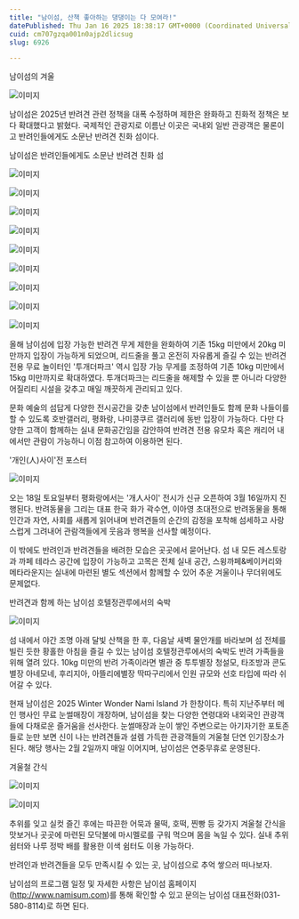 ```yaml
---
title: "남이섬, 산책 좋아하는 댕댕이는 다 모여라!"
datePublished: Thu Jan 16 2025 18:38:17 GMT+0000 (Coordinated Universal Time)
cuid: cm707gzqa001n0ajp2dlicsug
slug: 6926

---
```



남이섬의 겨울

![이미지](https://cdn.hashnode.com/res/hashnode/image/upload/v1739261602122/03e913b5-3915-4969-b723-753d07d6b9eb.jpeg)

남이섬은 2025년 반려견 관련 정책을 대폭 수정하며 제한은 완화하고 친화적 정책은 보다 확대했다고 밝혔다. 국제적인 관광지로 이름난 이곳은 국내외 일반 관광객은 물론이고 반려인들에게도 소문난 반려견 친화 섬이다.

남이섬은 반려인들에게도 소문난 반려견 친화 섬

![이미지](https://cdn.hashnode.com/res/hashnode/image/upload/v1739261604867/4df1410a-0231-40de-9649-d018b3cada28.jpeg)

![이미지](https://cdn.hashnode.com/res/hashnode/image/upload/v1739261607672/46765c72-b04f-4b7b-bc3e-793de441ce02.jpeg)

![이미지](https://cdn.hashnode.com/res/hashnode/image/upload/v1739261609729/587f2f47-2a46-4bf2-a9e7-484e2aba9ca6.jpeg)

![이미지](https://cdn.hashnode.com/res/hashnode/image/upload/v1739261612539/9f3e7f3b-856b-4bfe-ba53-d3c55f725633.jpeg)

![이미지](https://cdn.hashnode.com/res/hashnode/image/upload/v1739261614977/266d5aca-85d3-4425-9d76-751cd72ea8ab.jpeg)

![이미지](https://cdn.hashnode.com/res/hashnode/image/upload/v1739261617429/4576ae90-8f4f-4515-bf45-9d25e750108f.jpeg)

![이미지](https://cdn.hashnode.com/res/hashnode/image/upload/v1739261620145/767db018-5cc7-407c-b2b5-eb97f409b714.jpeg)

![이미지](https://cdn.hashnode.com/res/hashnode/image/upload/v1739261622471/4b651b62-e471-4350-be33-8fcdb5bdb001.jpeg)

![이미지](https://cdn.hashnode.com/res/hashnode/image/upload/v1739261624996/083cbff1-04d9-4db0-af75-8236b7b9078b.jpeg)

올해 남이섬에 입장 가능한 반려견 무게 제한을 완화하여 기존 15kg 미만에서 20kg 미만까지 입장이 가능하게 되었으며, 리드줄을 풀고 온전히 자유롭게 즐길 수 있는 반려견 전용 무료 놀이터인 '투개더파크' 역시 입장 가능 무게를 조정하여 기존 10kg 미만에서 15kg 미만까지로 확대하였다. 투개더파크는 리드줄을 해제할 수 있을 뿐 아니라 다양한 어질리티 시설을 갖추고 매일 깨끗하게 관리되고 있다.

문화 예술의 섬답게 다양한 전시공간을 갖춘 남이섬에서 반려인들도 함께 문화 나들이를 할 수 있도록 호반갤러리, 평화랑, 나미콩쿠르 갤러리에 동반 입장이 가능하다. 다만 다양한 고객이 함께하는 실내 문화공간임을 감안하여 반려견 전용 유모차 혹은 캐리어 내에서만 관람이 가능하니 이점 참고하여 이용하면 된다.

'개인(人)사이'전 포스터

![이미지](https://cdn.hashnode.com/res/hashnode/image/upload/v1739261627819/da18c680-d2a4-47d6-82c2-b6c0844efb43.png)

오는 18일 토요일부터 평화랑에서는 '개人사이' 전시가 신규 오픈하여 3월 16일까지 진행된다. 반려동물을 그리는 대표 한국 화가 곽수연, 이아영 초대전으로 반려동물을 통해 인간과 자연, 사회를 새롭게 읽어내며 반려견들의 순간의 감정을 포착해 섬세하고 사랑스럽게 그려내어 관람객들에게 웃음과 행복을 선사할 예정이다.

이 밖에도 반려인과 반려견들을 배려한 모습은 곳곳에서 묻어난다. 섬 내 모든 레스토랑과 까페 테라스 공간에 입장이 가능하고 고목은 전체 실내 공간, 스윙까페&베이커리와 메타라운지는 실내에 마련된 별도 섹션에서 함께할 수 있어 추운 겨울이나 무더위에도 문제없다.

반려견과 함께 하는 남이섬 호텔정관루에서의 숙박

![이미지](https://cdn.hashnode.com/res/hashnode/image/upload/v1739261630134/5db2c634-c808-4747-8188-9bb66e1aae97.jpeg)

섬 내에서 야간 조명 아래 달빛 산책을 한 후, 다음날 새벽 물안개를 바라보며 섬 전체를 빌린 듯한 황홀한 아침을 즐길 수 있는 남이섬 호텔정관루에서의 숙박도 반려 가족들을 위해 열려 있다. 10kg 미만의 반려 가족이라면 별관 중 투투별장 청설모, 타조방과 콘도별장 아네모네, 후리지아, 아뜰리에별장 딱따구리에서 인원 규모와 선호 타입에 따라 쉬어갈 수 있다.

현재 남이섬은 2025 Winter Wonder Nami Island 가 한창이다. 특히 지난주부터 메인 행사인 무료 눈썰매장이 개장하며, 남이섬을 찾는 다양한 연령대와 내외국인 관광객들에 다채로운 즐거움을 선사한다. 눈썰매장과 눈이 쌓인 주변으로는 아기자기한 포토존들로 눈만 보면 신이 나는 반려견들과 설렘 가득한 관광객들의 겨울철 단연 인기장소가 된다. 해당 행사는 2월 2일까지 매일 이어지며, 남이섬은 연중무휴로 운영된다.

겨울철 간식

![이미지](https://cdn.hashnode.com/res/hashnode/image/upload/v1739261632488/93f4ce2c-4711-4e5c-9643-4fc94adecb01.jpeg)

![이미지](https://cdn.hashnode.com/res/hashnode/image/upload/v1739261634811/fa0c17b5-c1a5-4893-9dea-bc0550bccdb2.jpeg)

추위를 잊고 실컷 즐긴 후에는 따끈한 어묵과 물떡, 호떡, 찐빵 등 갖가지 겨울철 간식을 맛보거나 곳곳에 마련된 모닥불에 마시멜로를 구워 먹으며 몸을 녹일 수 있다. 실내 추위 쉼터와 나루 정박 배를 활용한 이색 쉼터도 이용 가능하다.

반려인과 반려견들을 모두 만족시킬 수 있는 곳, 남이섬으로 추억 쌓으러 떠나보자.

남이섬의 프로그램 일정 및 자세한 사항은 남이섬 홈페이지(http://www.namisum.com)를 통해 확인할 수 있고 문의는 남이섬 대표전화(031-580-8114)로 하면 된다.